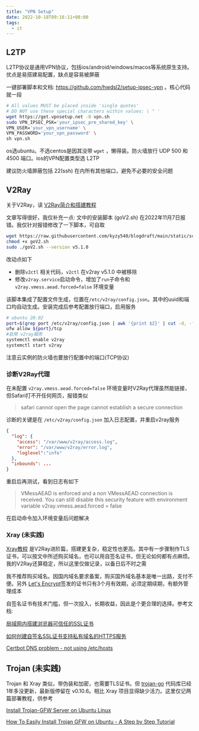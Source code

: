 ```yaml
---
title: "VPN Setup"
date: 2022-10-18T09:16:11+08:00
tags:
  - it
---
```


## L2TP

L2TP协议是通用VPN协议，包括ios/android/windows/macos等系统原生支持。优点是易搭建易配置，缺点是容易被屏蔽

一键部署脚本和文档: https://github.com/hwdsl2/setup-ipsec-vpn  。核心代码就一段

```bash
# All values MUST be placed inside 'single quotes'
# DO NOT use these special characters within values: \ " '
wget https://get.vpnsetup.net -O vpn.sh
sudo VPN_IPSEC_PSK='your_ipsec_pre_shared_key' \
VPN_USER='your_vpn_username' \
VPN_PASSWORD='your_vpn_password' \
sh vpn.sh
```

os选ubuntu。不选centos是因其没带 `wget` ，懒得装。防火墙放行 UDP 500 和 4500 端口。ios的VPN配置类型选 L2TP

建议防火墙屏蔽包括 22(ssh) 在内所有其他端口，避免不必要的安全问题

## V2Ray

关于V2Ray，读 [V2Ray简介和搭建教程](https://itlanyan.com/v2ray-tutorial/)

文章写得很好，我仅补充一点: 文中的安装脚本 (goV2.sh) 在2022年11月7日报错。我仅针对报错修改了一下脚本，可自取

```bash
wget https://raw.githubusercontent.com/kyzy540/blogdraft/main/static/scripts/goV2.sh
chmod +x goV2.sh
sudo ./goV2.sh --version v5.1.0
```

改动点如下
* 删除`v2ctl` 相关代码，`v2ctl` 在v2ray v5.1.0 中被移除
* 修改`v2ray.service`启动命令，增加了`run`子命令和 `v2ray.vmess.aead.forced=false` 环境变量

该脚本集成了配置文件生成，位置在`/etc/v2ray/config.json`。其中的uuid和端口均自动生成。安装完成后参考配置放行端口，启用服务

```bash
# ubuntu 20.02
port=$(grep port /etc/v2ray/config.json | awk '{print $2}' | cut -d, -f1)
ufw allow ${port}/tcp
#启用 v2ray服务
systemctl enable v2ray
systemctl start v2ray
```

注意云实例的防火墙也要放行配置中的端口(TCP协议)

### 诊断V2Ray代理

在未配置 `v2ray.vmess.aead.forced=false` 环境变量时V2Ray代理虽然能链接，但Safari打不开任何网页，报错类似

> safari cannot open the page cannot establish a secure connection

诊断的关键是在 `/etc/v2ray/config.json` 加入日志配置，并重启v2ray服务

```json
{
  "log": {
    "access": "/var/www/v2ray/access.log",
    "error": "/var/www/v2ray/error.log",
    "loglevel":"info"
  },
  "inbounds": ...
}
```

重启后再测试，看到日志有如下
> VMessAEAD is enforced and a non VMessAEAD connection is received. You can still disable this security feature with environment variable v2ray.vmess.aead.forced = false

在启动命令加入环境变量后问题解决

### Xray (未实践)

[Xray教程](https://itlanyan.com/xray-tutorial/) 是V2Ray进阶篇，搭建更复杂，稳定性也更高。其中有一步骤制作TLS证书，可以按文中所述购买域名，也可以用自签名证书，但无论如何都有点麻烦。我的V2Ray还算稳定，所以这里仅做记录，以备日后不时之需

我不推荐购买域名。因国内域名要求备案，购买国外域名基本是唯一出路，支付不便。另外 [Let's Encrypt](https://letsencrypt.org/)签发的证书只有3个月有效期，必须定期续期，有额外管理成本

自签名证书有技术门槛，但一次投入，长期收益，因此是个更合理的选择。参考文档:

[局域网内搭建浏览器可信任的SSL证书](https://www.tangyuecan.com/2021/12/17/%E5%B1%80%E5%9F%9F%E7%BD%91%E5%86%85%E6%90%AD%E5%BB%BA%E6%B5%8F%E8%A7%88%E5%99%A8%E5%8F%AF%E4%BF%A1%E4%BB%BB%E7%9A%84ssl%E8%AF%81%E4%B9%A6/)

[如何创建自签名SSL证书支持私有域名的HTTPS服务](https://blog.heylinux.com/2021/11/%E5%A6%82%E4%BD%95%E5%88%9B%E5%BB%BA%E8%87%AA%E7%AD%BE%E5%90%8Dssl%E8%AF%81%E4%B9%A6%E6%94%AF%E6%8C%81%E7%A7%81%E6%9C%89%E5%9F%9F%E5%90%8D%E7%9A%84https%E6%9C%8D%E5%8A%A1/)

[Certbot DNS problem - not using /etc/hosts](https://stackoverflow.com/questions/69566131/certbot-dns-problem-not-using-etc-hosts)

## Trojan (未实践)

Trojan 和 Xray 类似，带伪装和加密，也需要TLS证书。但 [trojan-go](https://github.com/p4gefau1t/trojan-go) 代码库已经1年多没更新，最新版停留在 v0.10.6。相比 Xray 项目显得缺少活力。这里仅记两篇部署教程，供参考

[Install Trojan-GFW Server on Ubuntu Linux](https://sedap.github.io/install-trojan-gfw-on-ubuntu.html)

[How To Easily Install Trojan GFW on Ubuntu - A Step by Step Tutorial](https://privacymelon.com/trojan-gfw-cdn-tutorial/)

